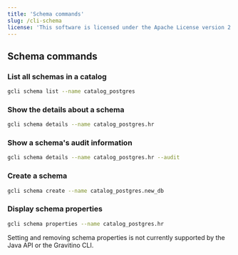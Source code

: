 ```yaml
---
title: 'Schema commands'
slug: /cli-schema
license: 'This software is licensed under the Apache License version 2.'
---
```


## Schema commands 

### List all schemas in a catalog

```bash
gcli schema list --name catalog_postgres
```

### Show the details about a schema

```bash
gcli schema details --name catalog_postgres.hr
```

### Show a schema's audit information

```bash
gcli schema details --name catalog_postgres.hr --audit
```

### Create a schema

```bash
gcli schema create --name catalog_postgres.new_db
```

### Display schema properties

```bash
gcli schema properties --name catalog_postgres.hr
```

Setting and removing schema properties is not currently supported by the Java API or the Gravitino CLI.

